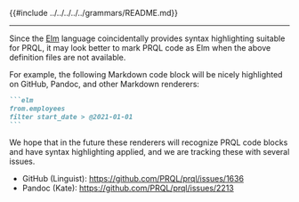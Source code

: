 {{#include ../../../../../grammars/README.md}}

---

Since the [Elm](https://elm-lang.org/) language coincidentally provides syntax
highlighting suitable for PRQL, it may look better to mark PRQL code as Elm when
the above definition files are not available.

For example, the following Markdown code block will be nicely highlighted on
GitHub, Pandoc, and other Markdown renderers:

````markdown
```elm
from.employees
filter start_date > @2021-01-01
```
````

We hope that in the future these renderers will recognize PRQL code blocks and
have syntax highlighting applied, and we are tracking these with several issues.

- GitHub (Linguist): <https://github.com/PRQL/prql/issues/1636>
- Pandoc (Kate): <https://github.com/PRQL/prql/issues/2213>
